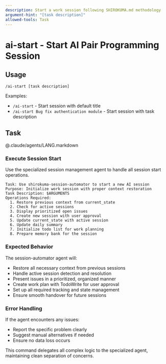 ```yaml
---
description: Start a work session following SHIROKUMA.md methodology
argument-hint: "[task description]"
allowed-tools: Task
---
```


# ai-start - Start AI Pair Programming Session

## Usage
```
/ai-start [task description]
```

Examples:
- `/ai-start` - Start session with default title
- `/ai-start Bug fix authentication module` - Start session with task description

## Task

@.claude/agents/LANG.markdown

### Execute Session Start

Use the specialized session management agent to handle all session start operations.

```
Task: Use shirokuma-session-automator to start a new AI session
Purpose: Initialize work session with proper context restoration
Task Description: $ARGUMENTS
Operations Required:
  1. Restore previous context from current_state
  2. Check for active sessions
  3. Display prioritized open issues
  4. Create new session with user approval
  5. Update current_state with active session
  6. Update daily summary
  7. Initialize todo list for work planning
  8. Prepare memory bank for the session
```

### Expected Behavior

The session-automator agent will:
- Restore all necessary context from previous sessions
- Handle active session detection and resolution
- Present issues in a prioritized, organized manner
- Create work plan with TodoWrite for user approval
- Set up all required tracking and state management
- Ensure smooth handover for future sessions

### Error Handling

If the agent encounters any issues:
- Report the specific problem clearly
- Suggest manual alternatives if needed
- Ensure no data loss occurs

This command delegates all complex logic to the specialized agent, maintaining clean separation of concerns.